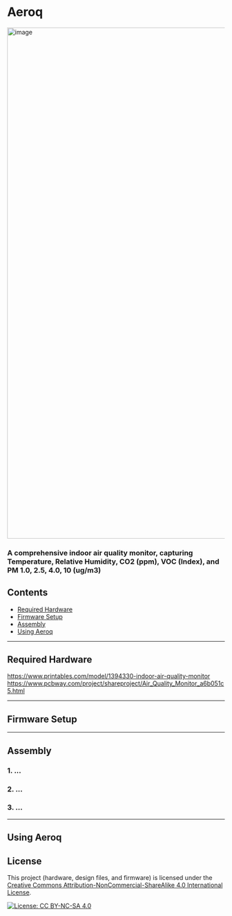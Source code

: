 # Aeroq

<img width="2268" height="1181" alt="image" src="https://github.com/user-attachments/assets/4e70900d-991c-4c67-8099-969e4073f7d7" />

### A comprehensive indoor air quality monitor, capturing Temperature, Relative Humidity, CO2 (ppm), VOC (Index), and PM 1.0, 2.5, 4.0, 10 (ug/m3)

## Contents

- [Required Hardware](#required-hardware)
- [Firmware Setup](#pi-setup)
- [Assembly](#assembly)
- [Using Aeroq](#using-the-frame)

---

## Required Hardware  

https://www.printables.com/model/1394330-indoor-air-quality-monitor
https://www.pcbway.com/project/shareproject/Air_Quality_Monitor_a6b051c5.html

---

## Firmware Setup

---

## Assembly

### 1. ...
### 2. ...
### 3. ...

---

## Using Aeroq


## License

This project (hardware, design files, and firmware) is licensed under the 
[Creative Commons Attribution-NonCommercial-ShareAlike 4.0 International License](http://creativecommons.org/licenses/by-nc-sa/4.0/).

[![License: CC BY-NC-SA 4.0](https://licensebuttons.net/l/by-nc-sa/4.0/88x31.png)](http://creativecommons.org/licenses/by-nc-sa/4.0/)
